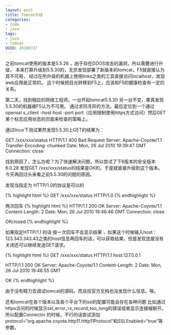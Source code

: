 ```yaml
---
layout: post
title: Tomcat升级
categories:
- code
- java
tags:
- java
- tomcat
UUID: 20100727
---
```


之前tomcat使用的版本是5.5.26 ，由于存在DDOS攻击的漏洞，所以需要进行升级，
本来打算升级到5.5.30的，无奈发现部署了新版本的tomcat，F5就直接认为其不可用，
经过在所升级的机器上使用links之类的工具直接访问localhost，发现web应用是正常的。
这个时候把目光转移到F5上，应该和F5的健康检查有一定的关系。  

第二天，找到相应的网络工程师。一台开起tomcat5.5.30 另一台不变，果真发现5.5.30的机器被F5认为不可用。
通过求同寻异的方法，最后定位到一个通过openssl s_client -host host -port port（应用限制使用https方式访问）然后GET某个标志应用状态的页面来检查的策略上。  

通过linux下测试果然发现5.5.30上GET的结果为：  


GET /xxx/xxx/status
HTTP/1.1 400 Bad Request
Server: Apache-Coyote/1.1
Transfer-Encoding: chunked
Date: Mon, 26 Jul 2010 19:39:47 GMT
Connection: close

找到原因了，怎么办呢？为了快速解决问题，所以尝试了下6版本的安全版本6.0.28 发现GET /xxx/xxx/status的结果是OK的，于是就直接升级到这个版本。
今天再回过头来看之前5.5.30的问题的原因。

发现当指定为 HTTP/1.0的协议是可以的

{% highlight html %}
GET /xxx/xxx/status HTTP/1.0
{% endhighlight %}

两次回车
{% highlight html %}
HTTP/1.1 200 OK
Server: Apache-Coyote/1.1
Content-Length: 2
Date: Mon, 26 Jul 2010 19:46:46 GMT
Connection: close

OKclosed
{% endhighlight %}

如果指定HTTP/1.1 的话
按一次回车不会显示结果 ，如果这个时候输入host：123.343.343.43之类的host信息再回车的话，可以获取结果，但是发现连接没有关闭还可以继续发送GET请求。

{% highlight html %}
GET /xxx/xxx/status HTTP/1.1
host:127.0.0.1

HTTP/1.1 200 OK
Server: Apache-Coyote/1.1
Content-Length: 2
Date: Mon, 26 Jul 2010 19:48:55 GMT

OK
{% endhighlight %}

由于没有精力去调试tomcat的源码，而且找官方文档也没发现什么信息。唉。
  
还有tomcat在各个版本以及各个平台下的ssl的配置可能会存在各种问题
比如通过https访问的时候显示ssl_error_rx_record_too_long的错误或者显示连接被断开。
所以配置Connector 的时候，不行的话尝试添加protocol=”org.apache.coyote.http11.Http11Protocol”和SSLEnabled=”true”等参数。

